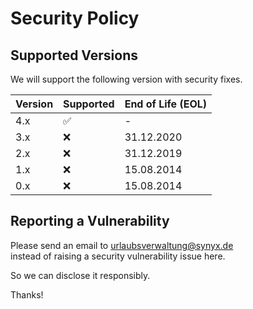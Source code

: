 # Security Policy

## Supported Versions

We will support the following version with security fixes.

| Version | Supported          | End of Life (EOL) |
| ------- | ------------------ | ----------------- |
| 4.x     | :white_check_mark: | -        |
| 3.x     | :x:                | 31.12.2020        |
| 2.x     | :x:                | 31.12.2019        |
| 1.x     | :x:                | 15.08.2014        |
| 0.x     | :x:                | 15.08.2014        |


## Reporting a Vulnerability

Please send an email to [urlaubsverwaltung@synyx.de](mailto:urlaubsverwaltung@synyx.de)  
instead of raising a security vulnerability issue here.

So we can disclose it responsibly.

Thanks!
